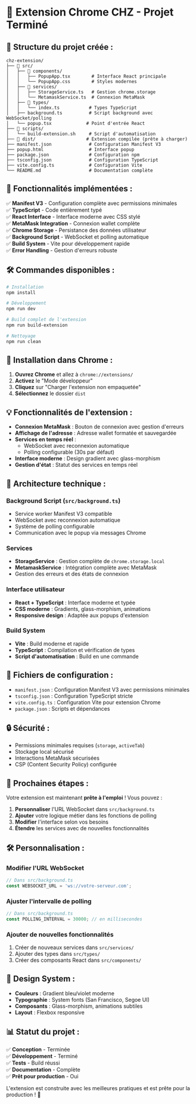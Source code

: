 # 🎉 Extension Chrome CHZ - Projet Terminé

## 📁 Structure du projet créée :

```
chz-extension/
├── 📂 src/
│   ├── 📂 components/
│   │   ├── PopupApp.tsx        # Interface React principale
│   │   └── PopupApp.css        # Styles modernes
│   ├── 📂 services/
│   │   ├── StorageService.ts   # Gestion chrome.storage
│   │   └── MetamaskService.ts  # Connexion MetaMask
│   ├── 📂 types/
│   │   └── index.ts           # Types TypeScript
│   ├── background.ts          # Script background avec WebSocket/polling
│   └── popup.tsx             # Point d'entrée React
├── 📂 scripts/
│   └── build-extension.sh     # Script d'automatisation
├── 📂 dist/                   # Extension compilée (prête à charger)
├── manifest.json              # Configuration Manifest V3
├── popup.html                 # Interface popup
├── package.json               # Configuration npm
├── tsconfig.json              # Configuration TypeScript
├── vite.config.ts             # Configuration Vite
└── README.md                  # Documentation complète
```

## 🚀 Fonctionnalités implémentées :

✅ **Manifest V3** - Configuration complète avec permissions minimales  
✅ **TypeScript** - Code entièrement typé  
✅ **React Interface** - Interface moderne avec CSS stylé  
✅ **MetaMask Integration** - Connexion wallet complète  
✅ **Chrome Storage** - Persistance des données utilisateur  
✅ **Background Script** - WebSocket et polling automatique  
✅ **Build System** - Vite pour développement rapide  
✅ **Error Handling** - Gestion d'erreurs robuste  

## 🛠️ Commandes disponibles :

```bash
# Installation
npm install

# Développement
npm run dev

# Build complet de l'extension
npm run build-extension

# Nettoyage
npm run clean
```

## 🔧 Installation dans Chrome :

1. **Ouvrez Chrome** et allez à `chrome://extensions/`
2. **Activez** le "Mode développeur"
3. **Cliquez** sur "Charger l'extension non empaquetée"
4. **Sélectionnez** le dossier `dist`

## 💡 Fonctionnalités de l'extension :

- **Connexion MetaMask** : Bouton de connexion avec gestion d'erreurs
- **Affichage de l'adresse** : Adresse wallet formatée et sauvegardée
- **Services en temps réel** : 
  - WebSocket avec reconnexion automatique
  - Polling configurable (30s par défaut)
- **Interface moderne** : Design gradient avec glass-morphism
- **Gestion d'état** : Statut des services en temps réel

## 🎯 Architecture technique :

### Background Script (`src/background.ts`)
- Service worker Manifest V3 compatible
- WebSocket avec reconnexion automatique
- Système de polling configurable
- Communication avec le popup via messages Chrome

### Services
- **StorageService** : Gestion complète de `chrome.storage.local`
- **MetamaskService** : Intégration complète avec MetaMask
- Gestion des erreurs et des états de connexion

### Interface utilisateur
- **React + TypeScript** : Interface moderne et typée
- **CSS moderne** : Gradients, glass-morphism, animations
- **Responsive design** : Adaptée aux popups d'extension

### Build System
- **Vite** : Build moderne et rapide
- **TypeScript** : Compilation et vérification de types
- **Script d'automatisation** : Build en une commande

## 📝 Fichiers de configuration :

- `manifest.json` : Configuration Manifest V3 avec permissions minimales
- `tsconfig.json` : Configuration TypeScript stricte
- `vite.config.ts` : Configuration Vite pour extension Chrome
- `package.json` : Scripts et dépendances

## 🔒 Sécurité :

- Permissions minimales requises (`storage`, `activeTab`)
- Stockage local sécurisé
- Interactions MetaMask sécurisées
- CSP (Content Security Policy) configurée

## 🚀 Prochaines étapes :

Votre extension est maintenant **prête à l'emploi** ! Vous pouvez :

1. **Personnaliser** l'URL WebSocket dans `src/background.ts`
2. **Ajouter** votre logique métier dans les fonctions de polling
3. **Modifier** l'interface selon vos besoins
4. **Étendre** les services avec de nouvelles fonctionnalités

## 🛠️ Personnalisation :

### Modifier l'URL WebSocket
```typescript
// Dans src/background.ts
const WEBSOCKET_URL = 'ws://votre-serveur.com';
```

### Ajuster l'intervalle de polling
```typescript
// Dans src/background.ts
const POLLING_INTERVAL = 30000; // en millisecondes
```

### Ajouter de nouvelles fonctionnalités
1. Créer de nouveaux services dans `src/services/`
2. Ajouter des types dans `src/types/`
3. Créer des composants React dans `src/components/`

## 🎨 Design System :

- **Couleurs** : Gradient bleu/violet moderne
- **Typographie** : System fonts (San Francisco, Segoe UI)
- **Composants** : Glass-morphism, animations subtiles
- **Layout** : Flexbox responsive

## 📊 Statut du projet :

✅ **Conception** - Terminée  
✅ **Développement** - Terminé  
✅ **Tests** - Build réussi  
✅ **Documentation** - Complète  
✅ **Prêt pour production** - Oui  

L'extension est construite avec les meilleures pratiques et est prête pour la production ! 🚀 